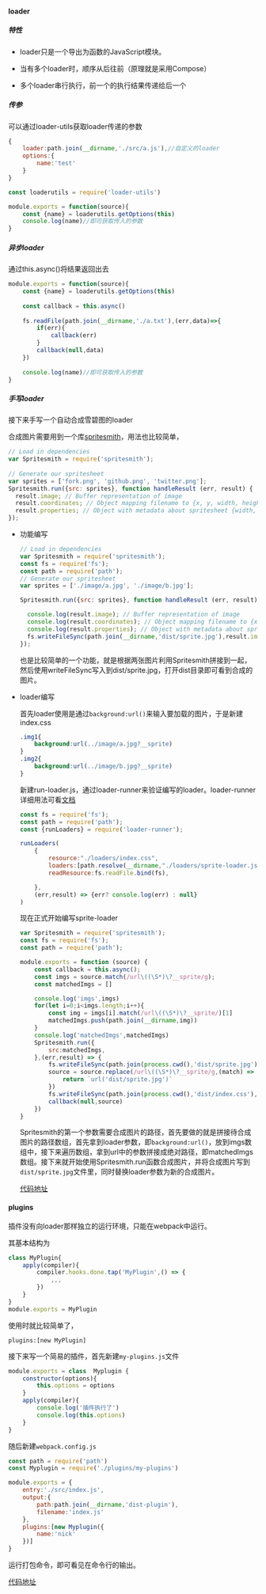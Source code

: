 #### loader

##### 特性

- loader只是一个导出为函数的JavaScript模块。

- 当有多个loader时，顺序从后往前（原理就是采用Compose）
- 多个loader串行执行，前一个的执行结果传递给后一个

##### 传参

可以通过loader-utils获取loader传递的参数

```javascript
{
	loader:path.join(__dirname,'./src/a.js'),//自定义的loader
	options:{
		name:'test'
	}
}
```

```javascript
const loaderutils = require('loader-utils')

module.exports = function(source){
	const {name} = loaderutils.getOptions(this)
	console.log(name)//即可获取传入的参数
}
```

##### 异步loader

通过this.async()将结果返回出去

```javascript
module.exports = function(source){
	const {name} = loaderutils.getOptions(this)
	
	const callback = this.async()
	
	fs.readFile(path.join(__dirname,'./a.txt'),(err,data)=>{
		if(err){
			callback(err)
		}
		callback(null,data)
	})
	
	console.log(name)//即可获取传入的参数
}
```

##### 手写loader

接下来手写一个自动合成雪碧图的loader

合成图片需要用到一个库[spritesmith](https://www.npmjs.com/package/spritesmith)，用法也比较简单，

```javascript
// Load in dependencies
var Spritesmith = require('spritesmith');
 
// Generate our spritesheet
var sprites = ['fork.png', 'github.png', 'twitter.png'];
Spritesmith.run({src: sprites}, function handleResult (err, result) {
  result.image; // Buffer representation of image
  result.coordinates; // Object mapping filename to {x, y, width, height} of image
  result.properties; // Object with metadata about spritesheet {width, height}
});
```

- 功能编写

  ```javascript
  // Load in dependencies
  var Spritesmith = require('spritesmith');
  const fs = require('fs');
  const path = require('path');
  // Generate our spritesheet
  var sprites = ['./image/a.jpg', './image/b.jpg'];
  
  Spritesmith.run({src: sprites}, function handleResult (err, result) {
  
    console.log(result.image); // Buffer representation of image
    console.log(result.coordinates); // Object mapping filename to {x, y, width, height} of image
    console.log(result.properties); // Object with metadata about spritesheet {width, height}
    fs.writeFileSync(path.join(__dirname,'dist/sprite.jpg'),result.image)
  });
  ```

  也是比较简单的一个功能，就是根据两张图片利用Spritesmith拼接到一起，然后使用writeFileSync写入到dist/sprite.jpg，打开dist目录即可看到合成的图片。

- loader编写

  首先loader使用是通过`background:url()`来输入要加载的图片，于是新建index.css

  ```css
  .img1{
      background:url(../image/a.jpg?__sprite)
  }
  .img2{
      background:url(../image/b.jpg?__sprite)
  }
  ```

  新建run-loader.js，通过loader-runner来验证编写的loader。loader-runner详细用法可看[文档](https://github.com/webpack/loader-runner)

  ```javascript
  const fs = require('fs');
  const path = require('path');
  const {runLoaders} = require('loader-runner');
  
  runLoaders(
      {
          resource:"./loaders/index.css",
          loaders:[path.resolve(__dirname,"./loaders/sprite-loader.js")],
          readResource:fs.readFile.bind(fs),
  
      },
      (err,result) => {err? console.log(err) : null}
  )
  ```

  现在正式开始编写sprite-loader

  ```javascript
  var Spritesmith = require('spritesmith');
  const fs = require('fs');
  const path = require('path');
  
  module.exports = function (source) {
      const callback = this.async();
      const imgs = source.match(/url\((\S*)\?__sprite/g);
      const matchedImgs = []
  
      console.log('imgs',imgs)
      for(let i=0;i<imgs.length;i++){
          const img = imgs[i].match(/url\((\S*)\?__sprite/)[1]
          matchedImgs.push(path.join(__dirname,img))
      }
      console.log('matchedImgs',matchedImgs)
      Spritesmith.run({
          src:matchedImgs,
      },(err,result) => {
          fs.writeFileSync(path.join(process.cwd(),'dist/sprite.jpg'),result.image)
          source = source.replace(/url\((\S*)\?__sprite/g,(match) => {
              return `url('dist/sprite.jpg')`
          })
          fs.writeFileSync(path.join(process.cwd(),'dist/index.css'),source)
          callback(null,source)
      })
  }
  ```

  Spritesmith的第一个参数需要合成图片的路径，首先要做的就是拼接待合成图片的路径数组，首先拿到loader参数，即`background:url()`，放到imgs数组中，接下来遍历数组，拿到url中的参数拼接成绝对路径，即matchedImgs数组。接下来就开始使用Spritesmith.run函数合成图片，并将合成图片写到`dist/sprite.jpg`文件里，同时替换loader参数为新的合成图片。

  [代码地址](https://github.com/jinxudong996/blog/tree/main/webpack%E5%AD%A6%E4%B9%A0/code/sprite-loader)

#### plugins

插件没有向loader那样独立的运行环境，只能在webpack中运行。

其基本结构为

```javascript
class MyPlugin{
	apply(compiler){
		compiler.hooks.done.tap('MyPlugin',() => {
			,,,
		})
	}
}
module.exports = MyPlugin
```

使用时就比较简单了，

```
plugins:[new MyPlugin]
```

接下来写一个简易的插件，首先新建`my-plugins.js`文件

```javascript
module.exports = class  Myplugin {
    constructor(options){
        this.options = options
    }
    apply(compiler){
        console.log('插件执行了')
        console.log(this.options)
    }
}
```

随后新建`webpack.config.js`

```javascript
const path = require('path')
const Myplugin = require('./plugins/my-plugins')

module.exports = {
    entry:'./src/index.js',
    output:{
        path:path.join(__dirname,'dist-plugin'),
        filename:'index.js'
    },
    plugins:[new Myplugin({
        name:'nick'
    })]
}
```

运行打包命令，即可看见在命令行的输出。

[代码地址](https://github.com/jinxudong996/blog/tree/main/webpack%E5%AD%A6%E4%B9%A0/code/sprite-loader)

